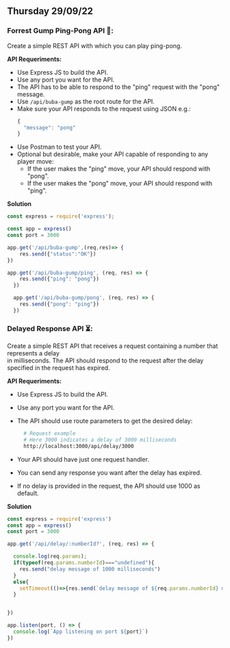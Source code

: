 ## Thursday 29/09/22

### Forrest Gump Ping-Pong API 🏓:

Create a simple REST API with which you can play ping-pong.

**API Requeriments:**

- Use Express JS to build the API.
- Use any port you want for the API.
- The API has to be able to respond to the "ping" request with the "pong" message.
- Use `/api/buba-gump` as the root route for the API.
- Make sure your API responds to the request using JSON e.g.:
  ```javascript
  {
    "message": "pong"
  }
  ```
- Use Postman to test your API.
- Optional but desirable, make your API capable of responding to any player move:
  - If the user makes the "ping" move, your API should respond with "pong".
  - If the user makes the "pong" move, your API should respond with "ping".
  
**Solution**

```javascript
const express = require('express');

const app = express()
const port = 3000

app.get('/api/buba-gump',(req,res)=> {
    res.send({"status":"OK"})
})

app.get('/api/buba-gump/ping', (req, res) => {
    res.send({"ping": "pong"})
  })

  app.get('/api/buba-gump/pong', (req, res) => {
    res.send({"pong": "ping"})
  })
 ```

### Delayed Response API ⏳:

Create a simple REST API that receives a request containing a number that represents a delay  
in milliseconds. The API should respond to the request after the delay specified
in the request has expired.

**API Requeriments:**

- Use Express JS to build the API.
- Use any port you want for the API.
- The API should use route parameters to get the desired delay:

  ```bash
    # Request example
    # Here 3000 indicates a delay of 3000 milliseconds
    http://localhost:3000/api/delay/3000
  ```

- Your API should have just one request handler.
- You can send any response you want after the delay has expired.
- If no delay is provided in the request, the API should use 1000 as default.

**Solution**

```javascript
const express = require('express')
const app = express()
const port = 3000

app.get('/api/delay/:numberId?', (req, res) => {

  console.log(req.params);
  if(typeof(req.params.numberId)==="undefined"){
    res.send("delay message of 1000 milliseconds")
  }
  else{
    setTimeout(()=>{res.send(`delay message of ${req.params.numberId} milliseconds`)},req.params.numberId)
  }


})

app.listen(port, () => {
  console.log(`App listening on port ${port}`)
})
```
